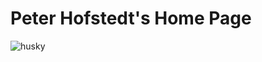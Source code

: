 # Peter Hofstedt's Home Page

![husky](https://github.com/peterchofstedt/peterchofstedt.github.io/assets/143001351/13dcc147-e311-49ff-999d-fe6c7b2473dc)
